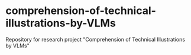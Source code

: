 # comprehension-of-technical-illustrations-by-VLMs
Repository for research project "Comprehension of Technical Illustrations by VLMs"
